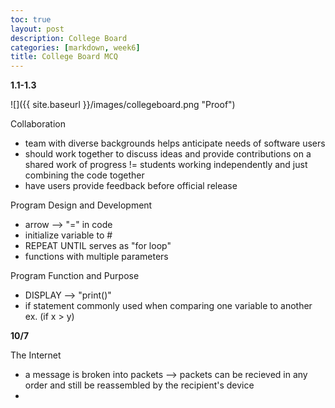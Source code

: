 ```yaml
---
toc: true
layout: post
description: College Board
categories: [markdown, week6]
title: College Board MCQ 
---
```


**1.1-1.3** 

![]({{ site.baseurl }}/images/collegeboard.png "Proof")

Collaboration 
- team with diverse backgrounds helps anticipate needs of software users 
- should work together to discuss ideas and provide contributions on a shared work of progress != students working independently and just combining the code together
- have users provide feedback before official release 

Program Design and Development 
- arrow --> "=" in code 
- initialize variable to #
- REPEAT UNTIL serves as "for loop" 
- functions with multiple parameters 

Program Function and Purpose 
- DISPLAY --> "print()"
- if statement commonly used when comparing one variable to another ex. (if x > y)

**10/7** 

The Internet
- a message is broken into packets --> packets can be recieved in any order and still be reassembled by the recipient's device 
- 